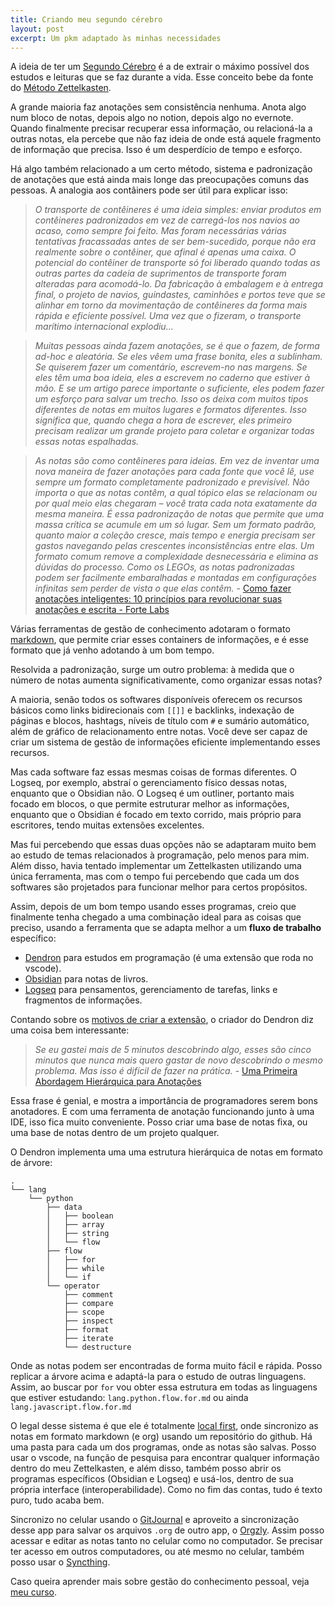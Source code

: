 ```yaml
---
title: Criando meu segundo cérebro
layout: post
excerpt: Um pkm adaptado às minhas necessidades
---
```


A ideia de ter um [Segundo Cérebro](https://fortelabs.co/blog/basboverview/) é a de extrair o máximo possível dos estudos e leituras que se faz durante a vida. Esse conceito bebe da fonte do [Método Zettelkasten](https://zettelkasten.de/posts/overview/).

A grande maioria faz anotações sem consistência nenhuma. Anota algo num bloco de notas, depois algo no notion, depois algo no evernote. Quando finalmente precisar recuperar essa informação, ou relacioná-la a outras notas, ela percebe que não faz ideia de onde está aquele fragmento de informação que precisa. Isso é um desperdício de tempo e esforço.

Há algo também relacionado a um certo método, sistema e padronização de anotações que está ainda mais longe das preocupações comuns das pessoas. A analogia aos contâiners pode ser útil para explicar isso:

> _O transporte de contêineres é uma ideia simples: enviar produtos em contêineres padronizados em vez de carregá-los nos navios ao acaso, como sempre foi feito. Mas foram necessárias várias tentativas fracassadas antes de ser bem-sucedido, porque não era realmente sobre o contêiner, que afinal é apenas uma caixa. O potencial do contêiner de transporte só foi liberado quando todas as outras partes da cadeia de suprimentos de transporte foram alteradas para acomodá-lo. Da fabricação à embalagem e à entrega final, o projeto de navios, guindastes, caminhões e portos teve que se alinhar em torno da movimentação de contêineres da forma mais rápida e eficiente possível. Uma vez que o fizeram, o transporte marítimo internacional explodiu..._

> _Muitas pessoas ainda fazem anotações, se é que o fazem, de forma ad-hoc e aleatória. Se eles vêem uma frase bonita, eles a sublinham. Se quiserem fazer um comentário, escrevem-no nas margens. Se eles têm uma boa ideia, eles a escrevem no caderno que estiver à mão. E se um artigo parece importante o suficiente, eles podem fazer um esforço para salvar um trecho. Isso os deixa com muitos tipos diferentes de notas em muitos lugares e formatos diferentes. Isso significa que, quando chega a hora de escrever, eles primeiro precisam realizar um grande projeto para coletar e organizar todas essas notas espalhadas._

> _As notas são como contêineres para ideias. Em vez de inventar uma nova maneira de fazer anotações para cada fonte que você lê, use sempre um formato completamente padronizado e previsível. Não importa o que as notas contêm, a qual tópico elas se relacionam ou por qual meio elas chegaram – você trata cada nota exatamente da mesma maneira. É essa padronização de notas que permite que uma massa crítica se acumule em um só lugar. Sem um formato padrão, quanto maior a coleção cresce, mais tempo e energia precisam ser gastos navegando pelas crescentes inconsistências entre elas. Um formato comum remove a complexidade desnecessária e elimina as dúvidas do processo. Como os LEGOs, as notas padronizadas podem ser facilmente embaralhadas e montadas em configurações infinitas sem perder de vista o que elas contêm._ - [Como fazer anotações inteligentes: 10 princípios para revolucionar suas anotações e escrita - Forte Labs](https://fortelabs.co/blog/how-to-take-smart-notes/)

Várias ferramentas de gestão de conhecimento adotaram o formato [markdown](https://www.markdownguide.org/getting-started/), que permite criar esses containers de informações, e é esse formato que já venho adotando à um bom tempo.

Resolvida a padronização, surge um outro problema: à medida que o número de notas aumenta significativamente, como organizar essas notas?

A maioria, senão todos os softwares disponíveis oferecem os recursos básicos como links bidirecionais com `[[]]` e backlinks, indexação de páginas e blocos, hashtags, níveis de título com `#` e sumário automático, além de gráfico de relacionamento entre notas. Você deve ser capaz de criar um sistema de gestão de informações eficiente implementando esses recursos.

Mas cada software faz essas mesmas coisas de formas diferentes. O Logseq, por exemplo, abstraí o gerenciamento físico dessas notas, enquanto que o Obsidian não. O Logseq é um outliner, portanto mais focado em blocos, o que permite estruturar melhor as informações, enquanto que o Obsidian é focado em texto corrido, mais próprio para escritores, tendo muitas extensões excelentes.

Mas fui percebendo que essas duas opções não se adaptaram muito bem ao estudo de temas relacionados à programação, pelo menos para mim. Além disso, havia tentado implementar um Zettelkasten utilizando uma única ferramenta, mas com o tempo fui percebendo que cada um dos softwares são projetados para funcionar melhor para certos propósitos.

Assim, depois de um bom tempo usando esses programas, creio que finalmente tenha chegado a uma combinação ideal para as coisas que preciso, usando a ferramenta que se adapta melhor a um **fluxo de trabalho** específico:
- [Dendron](https://www.dendron.so/) para estudos em programação (é uma extensão que roda no vscode).
- [Obsidian](https://obsidian.md/) para notas de livros.
- [Logseq](https://logseq.com/) para pensamentos, gerenciamento de tarefas, links e fragmentos de informações.

Contando sobre os [motivos de criar a extensão](https://www.kevinslin.com/notes/e1455752-b052-4212-ac6e-cc054659f2bb/), o criador do Dendron diz uma coisa bem interessante:

> _Se eu gastei mais de 5 minutos descobrindo algo, esses são cinco minutos que nunca mais quero gastar de novo descobrindo o mesmo problema. Mas isso é difícil de fazer na prática._ - [Uma Primeira Abordagem Hierárquica para Anotações](https://www.kevinslin.com/notes/3dd58f62-fee5-4f93-b9f1-b0f0f59a9b64/)

Essa frase é genial, e mostra a importância de programadores serem bons anotadores. E com uma ferramenta de anotação funcionando junto à uma IDE, isso fica muito conveniente. Posso criar uma base de notas fixa, ou uma base de notas dentro de um projeto qualquer.

O Dendron implementa uma uma estrutura hierárquica de notas em formato de árvore:
```
.
└── lang
    └── python
        ├── data
        │   ├── boolean
        │   ├── array
        │   ├── string
        │   └── flow
        ├── flow
        │   ├── for
        │   ├── while
        │   └── if
        └── operator
            ├── comment
            ├── compare
            ├── scope
            ├── inspect
            ├── format
            ├── iterate
            └── destructure
```

Onde as notas podem ser encontradas de forma muito fácil e rápida. Posso replicar a árvore acima e adaptá-la para o estudo de outras linguagens. Assim, ao buscar por `for` vou obter essa estrutura em todas as linguagens que estiver estudando: `lang.python.flow.for.md` ou ainda `lang.javascript.flow.for.md`

O legal desse sistema é que ele é totalmente [local first](https://blog.acolyer.org/2019/11/20/local-first-software/), onde sincronizo as notas em formato markdown (e org) usando um repositório do github. Há uma pasta para cada um dos programas, onde as notas são salvas. Posso usar o vscode, na função de pesquisa para encontrar qualquer informação dentro do meu Zettelkasten, e além disso, também posso abrir os programas específicos (Obsidian e Logseq) e usá-los, dentro de sua própria interface (interoperabilidade). Como no fim das contas, tudo é texto puro, tudo acaba bem.

Sincronizo no celular usando o [GitJournal](https://gitjournal.io/) e aproveito a sincronização desse app para salvar os arquivos `.org` de outro app, o [Orgzly](http://www.orgzly.com). Assim posso acessar e editar as notas tanto no celular como no computador. Se precisar ter acesso em outros computadores, ou até mesmo no celular, também posso usar o [Syncthing](https://syncthing.net/).

Caso queira aprender mais sobre gestão do conhecimento pessoal, veja [meu curso](https://www.udemy.com/course/gestao-do-conhecimento-pessoal-pkm/?referralCode=F6991249B518263F74D2).

